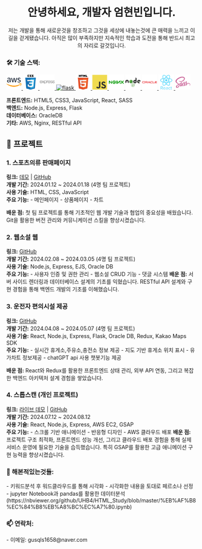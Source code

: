 <h1 align="center">안녕하세요,  개발자 엄현빈입니다.</h1>


<p align="center"> 
저는 개발을 통해 새로운것을 창조하고 그것을 세상에 내놓는것에 큰 매력을 느끼고 이 길을 걷게됐습니다. 
아직은 많이 부족하지만 지속적인 학습과 도전을 통해 반드시 최고의 자리로 갈것입니다.
</p>

<h3 align="left">🛠 기술 스택:</h3>

<p align="left"> <a href="https://aws.amazon.com" target="_blank" rel="noreferrer"> <img src="https://raw.githubusercontent.com/devicons/devicon/master/icons/amazonwebservices/amazonwebservices-original-wordmark.svg" alt="aws" width="40" height="40"/> </a> <a href="https://www.w3schools.com/css/" target="_blank" rel="noreferrer"> <img src="https://raw.githubusercontent.com/devicons/devicon/master/icons/css3/css3-original-wordmark.svg" alt="css3" width="40" height="40"/> </a> <a href="https://expressjs.com" target="_blank" rel="noreferrer"> <img src="https://raw.githubusercontent.com/devicons/devicon/master/icons/express/express-original-wordmark.svg" alt="express" width="40" height="40"/> </a> <a href="https://flask.palletsprojects.com/" target="_blank" rel="noreferrer"> <img src="https://www.vectorlogo.zone/logos/pocoo_flask/pocoo_flask-icon.svg" alt="flask" width="40" height="40"/> </a> <a href="https://www.w3.org/html/" target="_blank" rel="noreferrer"> <img src="https://raw.githubusercontent.com/devicons/devicon/master/icons/html5/html5-original-wordmark.svg" alt="html5" width="40" height="40"/> </a> <a href="https://developer.mozilla.org/en-US/docs/Web/JavaScript" target="_blank" rel="noreferrer"> <img src="https://raw.githubusercontent.com/devicons/devicon/master/icons/javascript/javascript-original.svg" alt="javascript" width="40" height="40"/> </a> <a href="https://www.nginx.com" target="_blank" rel="noreferrer"> <img src="https://raw.githubusercontent.com/devicons/devicon/master/icons/nginx/nginx-original.svg" alt="nginx" width="40" height="40"/> </a> <a href="https://nodejs.org" target="_blank" rel="noreferrer"> <img src="https://raw.githubusercontent.com/devicons/devicon/master/icons/nodejs/nodejs-original-wordmark.svg" alt="nodejs" width="40" height="40"/> </a> <a href="https://www.oracle.com/" target="_blank" rel="noreferrer"> <img src="https://raw.githubusercontent.com/devicons/devicon/master/icons/oracle/oracle-original.svg" alt="oracle" width="40" height="40"/> </a> <a href="https://reactjs.org/" target="_blank" rel="noreferrer"> <img src="https://raw.githubusercontent.com/devicons/devicon/master/icons/react/react-original-wordmark.svg" alt="react" width="40" height="40"/> </a> <a href="https://sass-lang.com" target="_blank" rel="noreferrer"> <img src="https://raw.githubusercontent.com/devicons/devicon/master/icons/sass/sass-original.svg" alt="sass" width="40" height="40"/> </a> </p>


<p align="left">
<strong>프론트엔드:</strong> HTML5, CSS3, JavaScript, React, SASS<br>
<strong>백엔드:</strong> Node.js, Express, Flask<br>
<strong>데이터베이스:</strong> OracleDB<br>
<strong>기타:</strong> AWS, Nginx, RESTful API
</p>

<h2>🚀 프로젝트</h2>

<h3>1. 스포츠의류 판매페이지</h3>
<strong>링크:</strong> <a href="https://uhb4.github.io/TEAMTWO/">데모</a> | <a href="https://github.com/uhB4/TEAMTWO/">GitHub</a><br>
<strong>개발 기간:</strong> 2024.01.12 ~ 2024.01.18 (4명 팀 프로젝트)<br>
<strong>사용 기술:</strong> HTML, CSS, JavaScript<br>
<strong>주요 기능:</strong>
- 메인페이지 
- 상품페이지
- 차트 


  <strong>배운 점:</strong> 첫 팀 프로젝트를 통해 기초적인 웹 개발 기술과 협업의 중요성을 배웠습니다. Git을 활용한 버전 관리와 커뮤니케이션 스킬을 향상시켰습니다.

<h3>2. 웹소설 웹</h3>
<strong>링크:</strong> <a href="https://github.com/WebNovelSecondProject/">GitHub</a><br>
<strong>개발 기간:</strong> 2024.02.08 ~ 2024.03.05 (4명 팀 프로젝트)<br>
<strong>사용 기술:</strong> Node.js, Express, EJS, Oracle DB<br>
<strong>주요 기능:</strong>
- 사용자 인증 및 권한 관리
- 웹소설 CRUD 기능
- 댓글 시스템
  <strong>배운 점:</strong> 서버 사이드 렌더링과 데이터베이스 설계의 기초를 익혔습니다. RESTful API 설계와 구현 경험을 통해 백엔드 개발의 기초를 이해했습니다.

<h3>3. 운전자 편의시설 제공</h3>
<strong>링크:</strong> <a href="https://github.com/UHB4/rest_area/tree/master/client">GitHub</a><br>
<strong>개발 기간:</strong> 2024.04.08 ~ 2024.05.07 (4명 팀 프로젝트)<br>
<strong>사용 기술:</strong> React, Node.js, Express, Flask, Oracle DB, Redux, Kakao Maps SDK<br>
<strong>주요 기능:</strong>
- 실시간 휴게소,주유소,충전소 정보 제공
- 지도 기반 휴게소 위치 표시
- 유가차트 정보제공
- chatGPT api 사용 챗봇기능 제공 

  <strong>배운 점:</strong> React와 Redux를 활용한 프론트엔드 상태 관리, 외부 API 연동, 그리고 복잡한 백엔드 아키텍처 설계 경험을 쌓았습니다.

<h3>4. 스톱스캔 (개인 프로젝트)</h3>
<strong>링크:</strong> <a href="https://stopscan.store">라이브 데모</a> | <a href="https://github.com/uhB4/stop_scan/">GitHub</a><br>
<strong>개발 기간:</strong> 2024.07.12 ~ 2024.08.12<br>
<strong>사용 기술:</strong> React, Node.js, Express, AWS EC2, GSAP<br>
<strong>주요 기능:</strong>
- 스크롤 기반 애니메이션
- 반응형 디자인
- AWS 클라우드 배포
  <strong>배운 점:</strong> 프로젝트 구조 최적화, 프론트엔드 성능 개선, 그리고 클라우드 배포 경험을 통해 실제 서비스 운영에 필요한 기술을 습득했습니다. 특히 GSAP를 활용한 고급 애니메이션 구현 능력을 향상시켰습니다.

<h3>🌱 해본적있는것들:</h3>
- 키워드분석 후 워드클라우드를 통해 시각화 
- 시각화한 내용을 토대로 페르소나 선정
- jupyter Notebook과 pandas를 활용한 데이터분석 (https://nbviewer.org/github/UHB4/HTML_Study/blob/master/%EB%AF%B8%EC%84%B8%EB%A8%BC%EC%A7%80.ipynb)


<h3>📫 연락처:</h3>
- 이메일: gusqls1658@naver.com
